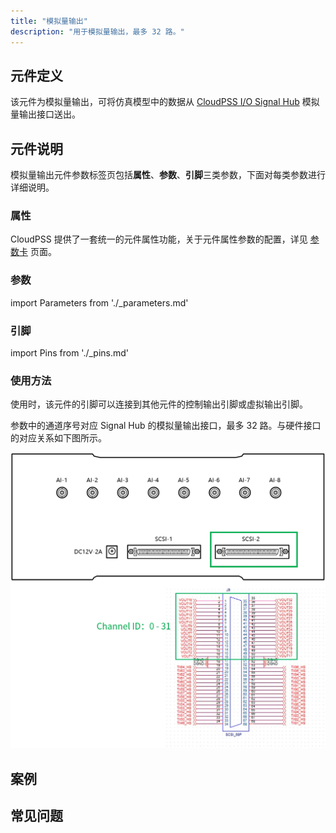 ```yaml
---
title: "模拟量输出"
description: "用于模拟量输出，最多 32 路。"
---
```


## 元件定义

该元件为模拟量输出，可将仿真模型中的数据从 [CloudPSS I/O Signal Hub](../../../../../hardware/10-desktop-type/20-cloudpss-io-signal-hub/index.md) 模拟量输出接口送出。

## 元件说明

模拟量输出元件参数标签页包括**属性**、**参数**、**引脚**三类参数，下面对每类参数进行详细说明。

### 属性

CloudPSS 提供了一套统一的元件属性功能，关于元件属性参数的配置，详见 [参数卡](docs/documents/software/10-xstudio/20-simstudio/40-workbench/20-function-zone/30-design-tab/30-param-panel/index.md) 页面。

### 参数

import Parameters from './_parameters.md'

<Parameters/>

### 引脚

import Pins from './_pins.md'

<Pins/>

### 使用方法

使用时，该元件的引脚可以连接到其他元件的控制输出引脚或虚拟输出引脚。

参数中的通道序号对应 Signal Hub 的模拟量输出接口，最多 32 路。与硬件接口的对应关系如下图所示。

![模拟量输出元件与硬件接口的对应关系](./analog-out-interface.png "模拟量输出元件与硬件接口的对应关系")  

## 案例

## 常见问题

